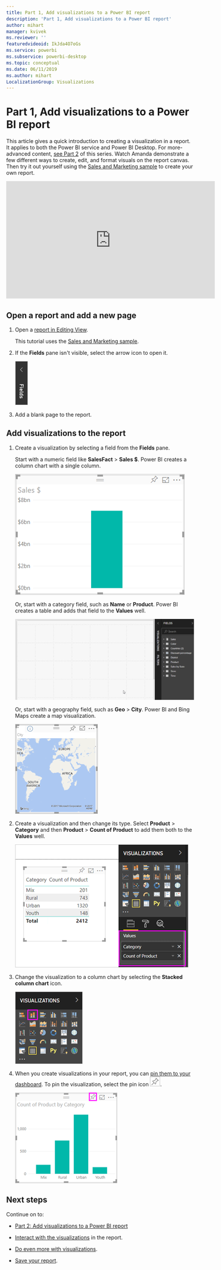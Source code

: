 ```yaml
---
title: Part 1, Add visualizations to a Power BI report
description: 'Part 1, Add visualizations to a Power BI report'
author: mihart
manager: kvivek
ms.reviewer: ''
featuredvideoid: IkJda4O7oGs
ms.service: powerbi
ms.subservice: powerbi-desktop
ms.topic: conceptual
ms.date: 06/11/2019
ms.author: mihart
LocalizationGroup: Visualizations
---
```


# Part 1, Add visualizations to a Power BI report

This article gives a quick introduction to creating a visualization in a report. It applies to both the Power BI service and Power BI Desktop. For more-advanced content, [see Part 2](power-bi-report-add-visualizations-ii.md) of this series. Watch Amanda demonstrate a few different ways to create, edit, and format visuals on the report canvas. Then try it out yourself using the [Sales and Marketing sample](../sample-datasets.md) to create your own report.

<iframe width="560" height="315" src="https://www.youtube.com/embed/IkJda4O7oGs" frameborder="0" allowfullscreen></iframe>

## Open a report and add a new page

1. Open a [report in Editing View](../service-interact-with-a-report-in-editing-view.md).

    This tutorial uses the [Sales and Marketing sample](../sample-datasets.md).

1. If the **Fields** pane isn't visible, select the arrow icon to open it.

   ![](media/power-bi-report-add-visualizations-i/pbi_nancy_fieldsfiltersarrow.png)

1. Add a blank page to the report.

## Add visualizations to the report

1. Create a visualization by selecting a field from the **Fields** pane.

    Start with a numeric field like **SalesFact** > **Sales $**. Power BI creates a column chart with a single column.

    ![Screenshot of a column chart with a single column.](media/power-bi-report-add-visualizations-i/pbi_onecolchart.png)

    Or, start with a category field, such as **Name** or **Product**. Power BI creates a table and adds that field to the **Values** well.

    ![GIF of a person selecting Product and then category to create a table.](media/power-bi-report-add-visualizations-i/pbi_agif_createchart3.gif)

    Or, start with a geography field, such as **Geo** > **City**. Power BI and Bing Maps create a map visualization.

    ![Screenshot of a map visualization.](media/power-bi-report-add-visualizations-i/power-bi-map.png)

1. Create a visualization and then change its type. Select **Product** > **Category** and then **Product** > **Count of Product** to add them both to the **Values** well.

   ![Screenshot of the Fields pane with the Values well called out.](media/power-bi-report-add-visualizations-i/part1table1.png)

1. Change the visualization to a column chart by selecting the **Stacked column chart** icon.

   ![Screenshot of the Visualizations pane with the Stacked column chart icon called out.](media/power-bi-report-add-visualizations-i/part1converttocolumn.png)

1. When you create visualizations in your report, you can [pin them to your dashboard](../service-dashboard-pin-tile-from-report.md). To pin the visualization, select the pin icon ![Screenshot of the pin icon.](media/power-bi-report-add-visualizations-i/pinnooutline.png).

   ![Screenshot of a column chart visualization with the pin icon called out.](media/power-bi-report-add-visualizations-i/part1pin1.png)
  
## Next steps

 Continue on to:

* [Part 2: Add visualizations to a Power BI report](power-bi-report-add-visualizations-ii.md)

* [Interact with the visualizations](../consumer/end-user-reading-view.md) in the report.

* [Do even more with visualizations](power-bi-report-visualizations.md).

* [Save your report](../service-report-save.md).
